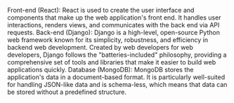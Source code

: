 Front-end (React): React is used to create the user interface and components that make up the web application's front end. It handles user interactions, renders views, and communicates with the back end via API requests.
Back-end (Django): Django is a high-level, open-source Python web framework known for its simplicity, robustness, and efficiency in backend web development. Created by web developers for web developers, Django follows the "batteries-included" philosophy, providing a comprehensive set of tools and libraries that make it easier to build web applications quickly.
Database (MongoDB): MongoDB stores the application's data in a document-based format. It is particularly well-suited for handling JSON-like data and is schema-less, which means that data can be stored without a predefined structure.
